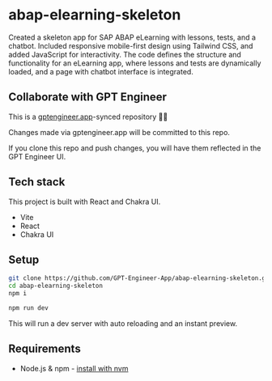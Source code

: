 # abap-elearning-skeleton

 Created a skeleton app for SAP ABAP eLearning with lessons, tests, and a chatbot. Included responsive mobile-first design using Tailwind CSS, and added JavaScript for interactivity. The code defines the structure and functionality for an eLearning app, where lessons and tests are dynamically loaded, and a page with chatbot interface is integrated. 

## Collaborate with GPT Engineer

This is a [gptengineer.app](https://gptengineer.app)-synced repository 🌟🤖

Changes made via gptengineer.app will be committed to this repo.

If you clone this repo and push changes, you will have them reflected in the GPT Engineer UI.

## Tech stack

This project is built with React and Chakra UI.

- Vite
- React
- Chakra UI

## Setup

```sh
git clone https://github.com/GPT-Engineer-App/abap-elearning-skeleton.git
cd abap-elearning-skeleton
npm i
```

```sh
npm run dev
```

This will run a dev server with auto reloading and an instant preview.

## Requirements

- Node.js & npm - [install with nvm](https://github.com/nvm-sh/nvm#installing-and-updating)
